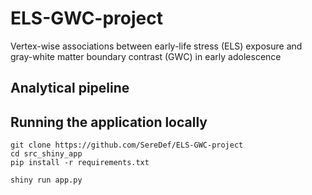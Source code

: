 # ELS-GWC-project
Vertex-wise associations between early-life stress (ELS) exposure and gray-white matter boundary contrast (GWC) in early adolescence

## Analytical pipeline 


## Running the application locally 
```
git clone https://github.com/SereDef/ELS-GWC-project
cd src_shiny_app
pip install -r requirements.txt

shiny run app.py
```
